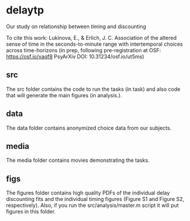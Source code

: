 # delaytp

Our study on relationship between timing and discounting

To cite this work: Lukinova, E., & Erlich, J. C. Association of the altered sense of time in the seconds-to-minute range with intertemporal choices across time-horizons 
(in prep, following pre-registration at OSF: https://osf.io/vaqf8 
PsyArXiv DOI: 10.31234/osf.io/ut5ms)

## src

The src folder contains the code to run the tasks (in task) and also code that will generate the main figures (in analysis.).

## data

The data folder contains anonymized choice data from our subjects.

## media

The media folder contains movies demonstrating the tasks.

## figs

The figures folder contains high quality PDFs of the individual delay discounting fits and the individual timing figures (Figure S1 and Figure S2, respectively). Also, if you run the src/analysis/master.m script it will put figures in this folder.
